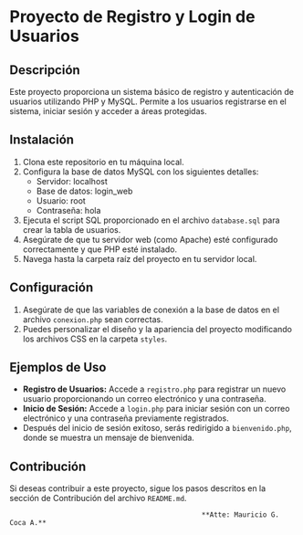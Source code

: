 # Proyecto de Registro y Login de Usuarios

## Descripción
Este proyecto proporciona un sistema básico de registro y autenticación de usuarios utilizando PHP y MySQL. Permite a los usuarios registrarse en el sistema, iniciar sesión y acceder a áreas protegidas.

## Instalación
1. Clona este repositorio en tu máquina local.
2. Configura la base de datos MySQL con los siguientes detalles:
   - Servidor: localhost
   - Base de datos: login_web
   - Usuario: root
   - Contraseña: hola
3. Ejecuta el script SQL proporcionado en el archivo `database.sql` para crear la tabla de usuarios.
4. Asegúrate de que tu servidor web (como Apache) esté configurado correctamente y que PHP esté instalado.
5. Navega hasta la carpeta raíz del proyecto en tu servidor local.

## Configuración
1. Asegúrate de que las variables de conexión a la base de datos en el archivo `conexion.php` sean correctas.
2. Puedes personalizar el diseño y la apariencia del proyecto modificando los archivos CSS en la carpeta `styles`.

## Ejemplos de Uso
- **Registro de Usuarios:** Accede a `registro.php` para registrar un nuevo usuario proporcionando un correo electrónico y una contraseña.
- **Inicio de Sesión:** Accede a `login.php` para iniciar sesión con un correo electrónico y una contraseña previamente registrados.
- Después del inicio de sesión exitoso, serás redirigido a `bienvenido.php`, donde se muestra un mensaje de bienvenida.

## Contribución
Si deseas contribuir a este proyecto, sigue los pasos descritos en la sección de Contribución del archivo `README.md`.

                                                   **Atte: Mauricio G. Coca A.**
                                                   


